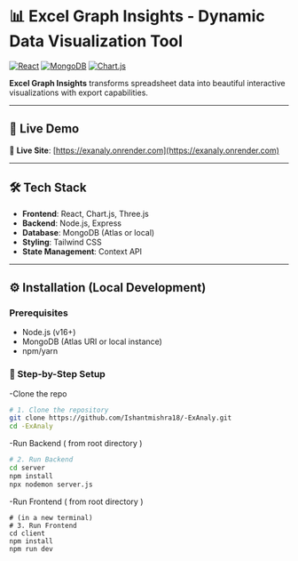 # 📊 Excel Graph Insights - Dynamic Data Visualization Tool

[![React](https://img.shields.io/badge/React-DataViz-blue)](https://reactjs.org/)
[![MongoDB](https://img.shields.io/badge/MongoDB-Database-green)](https://www.mongodb.com/)
[![Chart.js](https://img.shields.io/badge/Chart.js-Interactive-orange)](https://www.chartjs.org/)

**Excel Graph Insights** transforms spreadsheet data into beautiful interactive visualizations with export capabilities.

---

## 🚀 Live Demo

🔗 **Live Site**: [https://exanaly.onrender.com](https://exanaly.onrender.com)


---

## 🛠️ Tech Stack

- **Frontend**: React, Chart.js, Three.js
- **Backend**: Node.js, Express
- **Database**: MongoDB (Atlas or local)
- **Styling**: Tailwind CSS
- **State Management**: Context API

---

## ⚙️ Installation (Local Development)

### Prerequisites
- Node.js (v16+)
- MongoDB (Atlas URI or local instance)
- npm/yarn
  

### 🔧 Step-by-Step Setup

-Clone the repo
```bash
# 1. Clone the repository
git clone https://github.com/Ishantmishra18/-ExAnaly.git
cd -ExAnaly

```
-Run Backend ( from root directory )
```bash
# 2. Run Backend
cd server
npm install
npx nodemon server.js
```


-Run Frontend ( from root directory )
```base
# (in a new terminal)
# 3. Run Frontend
cd client
npm install
npm run dev
